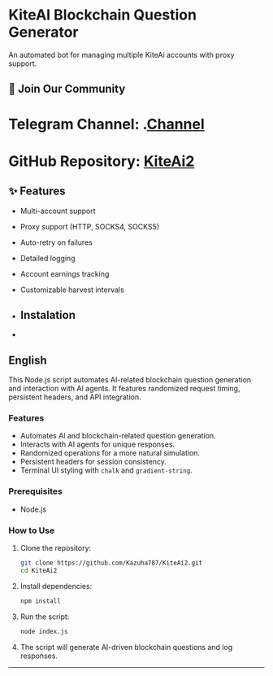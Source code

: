 # KiteAI Blockchain Question Generator

An automated bot for managing multiple KiteAi accounts with proxy support.

## 📢 Join Our Community

# Telegram Channel: .[Channel](https://t.me/Offical_Im_kazuha)
# GitHub Repository: [KiteAi2](https://github.com/Kazuha787/KiteAi2.git)

## ✨ Features

- Multi-account support
- Proxy support (HTTP, SOCKS4, SOCKS5)
- Auto-retry on failures
- Detailed logging
- Account earnings tracking
- Customizable harvest intervals

- ## Instalation
- 
## English

This Node.js script automates AI-related blockchain question generation and interaction with AI agents. It features randomized request timing, persistent headers, and API integration.

### Features
- Automates AI and blockchain-related question generation.
- Interacts with AI agents for unique responses.
- Randomized operations for a more natural simulation.
- Persistent headers for session consistency.
- Terminal UI styling with `chalk` and `gradient-string`.

### Prerequisites
- Node.js

### How to Use
1. Clone the repository:
   ```sh
   git clone https://github.com/Kazuha787/KiteAi2.git
   cd KiteAi2
   ```
2. Install dependencies:
   ```sh
   npm install
   ```
4. Run the script:
   ```sh
   node index.js
   ```
5. The script will generate AI-driven blockchain questions and log responses.

---
